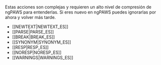 Estas acciones son complejas y requieren un alto nivel de compresión de ngPAWS para entenderlas. Si eres nuevo en ngPAWS puedes ignorarlas por ahora y volver más tarde.

* [[NEWTEXT|NEWTEXT_ES]]
* [[PARSE|PARSE_ES]]
* [[BREAK|BREAK_ES]]
* [[SYNONYM|SYNONYM_ES]]
* [[RESP|RESP_ES]]
* [[NORESP|NORESP_ES]]
* [[WARNINGS|WARNINGS_ES]]
